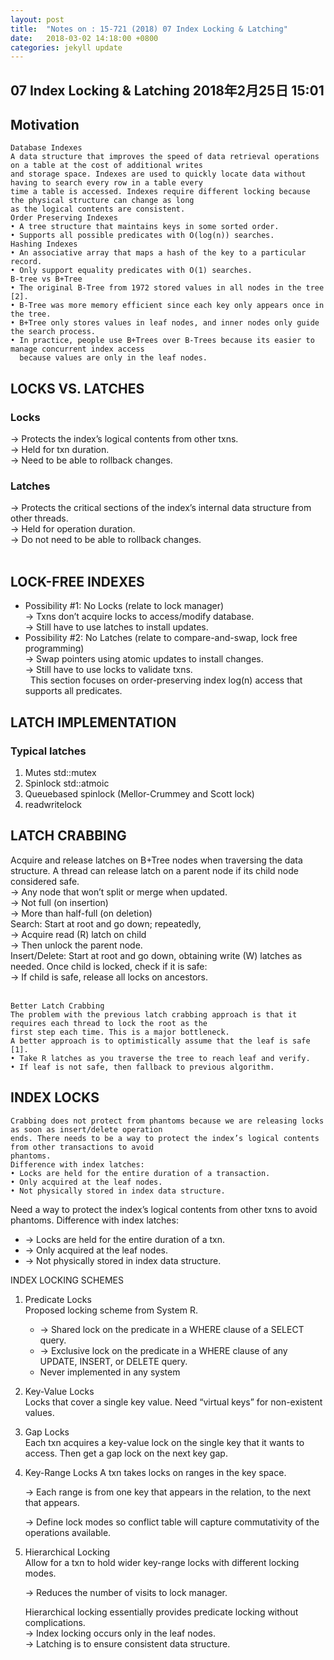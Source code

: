 ```yaml
---
layout: post
title:  "Notes on : 15-721 (2018) 07 Index Locking & Latching"
date:   2018-03-02 14:18:00 +0800
categories: jekyll update
---
```


07 Index Locking & Latching
2018年2月25日
15:01
---
## Motivation
```
Database Indexes
A data structure that improves the speed of data retrieval operations on a table at the cost of additional writes
and storage space. Indexes are used to quickly locate data without having to search every row in a table every
time a table is accessed. Indexes require different locking because the physical structure can change as long
as the logical contents are consistent.
Order Preserving Indexes
• A tree structure that maintains keys in some sorted order.
• Supports all possible predicates with O(log(n)) searches.
Hashing Indexes
• An associative array that maps a hash of the key to a particular record.
• Only support equality predicates with O(1) searches.
B-tree vs B+Tree
• The original B-Tree from 1972 stored values in all nodes in the tree [2].
• B-Tree was more memory efficient since each key only appears once in the tree.
• B+Tree only stores values in leaf nodes, and inner nodes only guide the search process.
• In practice, people use B+Trees over B-Trees because its easier to manage concurrent index access
  because values are only in the leaf nodes.
```
## LOCKS VS. LATCHES 
### Locks 
→ Protects the index’s logical contents from other txns.   
→ Held for txn duration.   
→ Need to be able to rollback changes.   
### Latches   
→ Protects the critical sections of the index’s internal data structure from other threads.   
→ Held for operation duration.   
→ Do not need to be able to rollback changes.  
 
## LOCK-FREE INDEXES 
- Possibility #1: No Locks (relate to lock manager)  
    → Txns don’t acquire locks to access/modify database.   
    → Still have to use latches to install updates.   
- Possibility #2: No Latches (relate to compare-and-swap, lock free programming)  
    → Swap pointers using atomic updates to install changes.   
    → Still have to use locks to validate txns.   
 
This section focuses on order-preserving index log(n) access that supports all predicates.
 
## LATCH IMPLEMENTATION 
### Typical latches
1. Mutes std::mutex
2. Spinlock std::atmoic
3. Queuebased spinlock (Mellor-Crummey and Scott lock)
4. readwritelock
 
## LATCH CRABBING 
Acquire and release latches on B+Tree nodes when traversing the data structure. A thread can release latch on a parent node if its child node considered safe.   
→ Any node that won’t split or merge when updated.   
→ Not full (on insertion)   
→ More than half-full (on deletion)  
Search: Start at root and go down; repeatedly,   
→ Acquire read (R) latch on child   
→ Then unlock the parent node.   
Insert/Delete: Start at root and go down, obtaining write (W) latches as needed. Once child is locked, check if it is safe:   
→ If child is safe, release all locks on ancestors.   
 
```
Better Latch Crabbing
The problem with the previous latch crabbing approach is that it requires each thread to lock the root as the
first step each time. This is a major bottleneck.
A better approach is to optimistically assume that the leaf is safe [1].
• Take R latches as you traverse the tree to reach leaf and verify.
• If leaf is not safe, then fallback to previous algorithm.
```
## INDEX LOCKS

```
Crabbing does not protect from phantoms because we are releasing locks as soon as insert/delete operation
ends. There needs to be a way to protect the index’s logical contents from other transactions to avoid
phantoms.
Difference with index latches:
• Locks are held for the entire duration of a transaction.
• Only acquired at the leaf nodes.
• Not physically stored in index data structure.
```
 Need a way to protect the index’s logical contents from other txns to avoid phantoms. Difference with index latches:
 - → Locks are held for the entire duration of a txn. 
 - → Only acquired at the leaf nodes. 
 - → Not physically stored in index data structure.
 

INDEX LOCKING SCHEMES 


1. Predicate Locks  
    Proposed locking scheme from System R.
    - → Shared lock on the predicate in a WHERE clause of a SELECT query. 
    - → Exclusive lock on the predicate in a WHERE clause of any UPDATE, INSERT, or DELETE query.
    - Never implemented in any system
 
2. Key-Value Locks  
    Locks that cover a single key value. Need “virtual keys” for non-existent values.
    
3. Gap Locks   
Each txn acquires a key-value lock on the single key that it wants to access. Then get a gap lock on the next key gap.

4. Key-Range Locks 
A txn takes locks on ranges in the key space. 

    → Each range is from one key that appears in the relation, to the next that appears. 

    → Define lock modes so conflict table will capture commutativity of the operations available. 
    
5. Hierarchical Locking  
Allow for a txn to hold wider key-range locks with different locking modes. 

    → Reduces the number of visits to lock manager.
 

    Hierarchical locking essentially provides predicate locking without complications.   
        → Index locking occurs only in the leaf nodes.   
        → Latching is to ensure consistent data structure. 